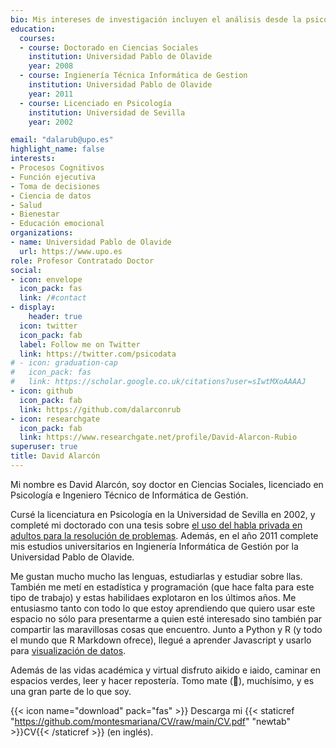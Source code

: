 ```yaml
---
bio: Mis intereses de investigación incluyen el análisis desde la psicología cultural de los procesos cognitivos relacionados con el aprendizaje, la salud y el bienestar emocional. 
education:
  courses:
  - course: Doctorado en Ciencias Sociales
    institution: Universidad Pablo de Olavide
    year: 2008
  - course: Ingienería Técnica Informática de Gestion
    institution: Universidad Pablo de Olavide
    year: 2011
  - course: Licenciado en Psicología
    institution: Universidad de Sevilla
    year: 2002

email: "dalarub@upo.es"
highlight_name: false
interests:
- Procesos Cognitivos
- Función ejecutiva
- Toma de decisiones
- Ciencia de datos
- Salud
- Bienestar
- Educación emocional
organizations:
- name: Universidad Pablo de Olavide
  url: https://www.upo.es
role: Profesor Contratado Doctor
social:
- icon: envelope
  icon_pack: fas
  link: /#contact
- display:
    header: true
  icon: twitter
  icon_pack: fab
  label: Follow me on Twitter
  link: https://twitter.com/psicodata
# - icon: graduation-cap
#   icon_pack: fas
#   link: https://scholar.google.co.uk/citations?user=sIwtMXoAAAAJ
- icon: github
  icon_pack: fab
  link: https://github.com/dalarconrub
- icon: researchgate
  icon_pack: fab
  link: https://www.researchgate.net/profile/David-Alarcon-Rubio
superuser: true
title: David Alarcón
---
```


Mi nombre es David Alarcón, soy doctor en Ciencias Sociales, licenciado en  Psicología e Ingeniero Técnico de Informática de Gestión.

Cursé la licenciatura en Psicología en la Universidad de Sevilla en 2002, y completé mi doctorado  con una tesis sobre [el uso del habla privada en adultos para la resolución de problemas](https://dialnet.unirioja.es/servlet/tesis?codigo=138107). Además, en el año 2011 complete mis estudios universitarios en Ingienería  Informática de Gestión por la Universidad Pablo de Olavide. 

Me gustan mucho mucho las lenguas, estudiarlas y estudiar sobre llas. También me metí en estadística y programación (que hace falta para este tipo de trabajo) y estas habilidaes explotaron en los últimos años. Me entusiasmo tanto con todo lo que estoy aprendiendo que quiero usar este espacio no sólo para presentarme a quien esté interesado sino también par compartir las maravillosas cosas que encuentro. Junto a Python y R (y todo el mundo que R Markdown ofrece), llegué a aprender Javascript y usarlo para [visualización de datos](https://qlvl.github.io/NephoVis/).

Además de las vidas académica y virtual disfruto aikido e iaido, caminar en espacios verdes, leer y hacer repostería. Tomo mate (🧉), muchísimo, y es una gran parte de lo que soy.

{{< icon name="download" pack="fas" >}} Descarga mi {{< staticref "https://github.com/montesmariana/CV/raw/main/CV.pdf" "newtab" >}}CV{{< /staticref >}} (en inglés).
